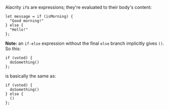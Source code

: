 [//]: # (title: If-Else)

Alacrity `if`s are expressions; they're evaluated to their body's content:

```alacrity
let message = if (isMorning) {
  "Good morning!"
} else {
  "Hello!"
};
```

**Note:** an `if-else` expression without the final `else` branch implicitly gives `()`. So this:

```alacrity
if (voted) {
  doSomething()
};
```

is basically the same as:

```alacrity
if (voted) {
  doSomething()
} else {
  ()
};
```
